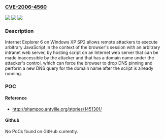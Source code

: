 ### [CVE-2006-4560](https://cve.mitre.org/cgi-bin/cvename.cgi?name=CVE-2006-4560)
![](https://img.shields.io/static/v1?label=Product&message=n%2Fa&color=blue)
![](https://img.shields.io/static/v1?label=Version&message=n%2Fa&color=blue)
![](https://img.shields.io/static/v1?label=Vulnerability&message=n%2Fa&color=brighgreen)

### Description

Internet Explorer 6 on Windows XP SP2 allows remote attackers to execute arbitrary JavaScript in the context of the browser's session with an arbitrary intranet web server, by hosting script on an Internet web server that can be made inaccessible by the attacker and that has a domain name under the attacker's control, which can force the browser to drop DNS pinning and perform a new DNS query for the domain name after the script is already running.

### POC

#### Reference
- http://shampoo.antville.org/stories/1451301/

#### Github
No PoCs found on GitHub currently.


